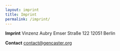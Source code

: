 ```yaml
---
layout: imprint
title: Imprint
permalink: /imprint/
---
```


**Imprint**
Vinzenz Aubry
Emser Straße 122
12051 Berlin

**Contact**
contact@gencaster.org